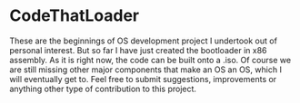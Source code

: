 CodeThatLoader
==========

These are the beginnings of OS development project I undertook out of personal interest. But so far I have just created the bootloader in x86 assembly. As it is right now, the code can be built onto a .iso. Of course we are still missing other major components that make an OS an OS, which I will eventually get to. Feel free to submit suggestions, improvements or anything other type of contribution to this project.
